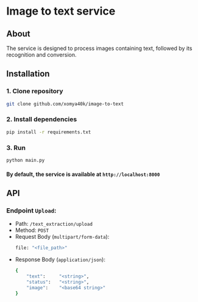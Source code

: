 # Image to text service

## About
The service is designed to process images containing text, followed by its recognition and conversion.

## Installation
### 1. Clone repository
```sh
git clone github.com/xomya40k/image-to-text
```
### 2. Install dependencies
```sh
pip install -r requirements.txt
```
### 3. Run
```sh
python main.py
```
#### By default, the service is available at `http://localhost:8000`

## API
### Endpoint `Upload`:
- Path: `/text_extraction/upload`
- Method: `POST` 
- Request Body (`multipart/form-data`):
    ```sh
    file: "<file_path>"
    ```
- Response Body (`application/json`):
    ```sh
    {
        "text":     "<string>",
        "status":   "<string>",
        "image":    "<base64 string>"
    }
    ```
